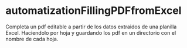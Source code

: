 # automatizationFillingPDFfromExcel
Completa un pdf editable a partir de los datos extraidos de una planilla Excel. Haciendolo por hoja y guardando los pdf en un directorio con el nombre de cada hoja.
